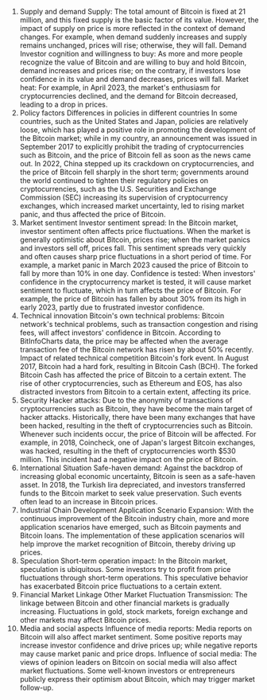 1. Supply and demand
Supply: The total amount of Bitcoin is fixed at 21 million, and this fixed supply is the basic factor of its value. However, the impact of supply on price is more reflected in the context of demand changes. For example, when demand suddenly increases and supply remains unchanged, prices will rise; otherwise, they will fall.
Demand
Investor cognition and willingness to buy: As more and more people recognize the value of Bitcoin and are willing to buy and hold Bitcoin, demand increases and prices rise; on the contrary, if investors lose confidence in its value and demand decreases, prices will fall.
Market heat: For example, in April 2023, the market's enthusiasm for cryptocurrencies declined, and the demand for Bitcoin decreased, leading to a drop in prices.
2. Policy factors
Differences in policies in different countries
In some countries, such as the United States and Japan, policies are relatively loose, which has played a positive role in promoting the development of the Bitcoin market; while in my country, an announcement was issued in September 2017 to explicitly prohibit the trading of cryptocurrencies such as Bitcoin, and the price of Bitcoin fell as soon as the news came out.
In 2022, China stepped up its crackdown on cryptocurrencies, and the price of Bitcoin fell sharply in the short term; governments around the world continued to tighten their regulatory policies on cryptocurrencies, such as the U.S. Securities and Exchange Commission (SEC) increasing its supervision of cryptocurrency exchanges, which increased market uncertainty, led to rising market panic, and thus affected the price of Bitcoin.
3. Market sentiment
Investor sentiment spread: In the Bitcoin market, investor sentiment often affects price fluctuations. When the market is generally optimistic about Bitcoin, prices rise; when the market panics and investors sell off, prices fall. This sentiment spreads very quickly and often causes sharp price fluctuations in a short period of time. For example, a market panic in March 2023 caused the price of Bitcoin to fall by more than 10% in one day.
Confidence is tested: When investors' confidence in the cryptocurrency market is tested, it will cause market sentiment to fluctuate, which in turn affects the price of Bitcoin. For example, the price of Bitcoin has fallen by about 30% from its high in early 2023, partly due to frustrated investor confidence.
4. Technical innovation
Bitcoin's own technical problems: Bitcoin network's technical problems, such as transaction congestion and rising fees, will affect investors' confidence in Bitcoin. According to BitInfoCharts data, the price may be affected when the average transaction fee of the Bitcoin network has risen by about 50% recently.
Impact of related technical competition
Bitcoin's fork event. In August 2017, Bitcoin had a hard fork, resulting in Bitcoin Cash (BCH). The forked Bitcoin Cash has affected the price of Bitcoin to a certain extent.
The rise of other cryptocurrencies, such as Ethereum and EOS, has also distracted investors from Bitcoin to a certain extent, affecting its price.
5. Security
Hacker attacks: Due to the anonymity of transactions of cryptocurrencies such as Bitcoin, they have become the main target of hacker attacks. Historically, there have been many exchanges that have been hacked, resulting in the theft of cryptocurrencies such as Bitcoin. Whenever such incidents occur, the price of Bitcoin will be affected. For example, in 2018, Coincheck, one of Japan's largest Bitcoin exchanges, was hacked, resulting in the theft of cryptocurrencies worth $530 million. This incident had a negative impact on the price of Bitcoin.
6. International Situation
Safe-haven demand: Against the backdrop of increasing global economic uncertainty, Bitcoin is seen as a safe-haven asset. In 2018, the Turkish lira depreciated, and investors transferred funds to the Bitcoin market to seek value preservation. Such events often lead to an increase in Bitcoin prices.
7. Industrial Chain Development
Application Scenario Expansion: With the continuous improvement of the Bitcoin industry chain, more and more application scenarios have emerged, such as Bitcoin payments and Bitcoin loans. The implementation of these application scenarios will help improve the market recognition of Bitcoin, thereby driving up prices.
8. Speculation
Short-term operation impact: In the Bitcoin market, speculation is ubiquitous. Some investors try to profit from price fluctuations through short-term operations. This speculative behavior has exacerbated Bitcoin price fluctuations to a certain extent.
9. Financial Market Linkage
Other Market Fluctuation Transmission: The linkage between Bitcoin and other financial markets is gradually increasing. Fluctuations in gold, stock markets, foreign exchange and other markets may affect Bitcoin prices.
10. Media and social aspects
Influence of media reports: Media reports on Bitcoin will also affect market sentiment. Some positive reports may increase investor confidence and drive prices up; while negative reports may cause market panic and price drops.
Influence of social media: The views of opinion leaders on Bitcoin on social media will also affect market fluctuations. Some well-known investors or entrepreneurs publicly express their optimism about Bitcoin, which may trigger market follow-up.
